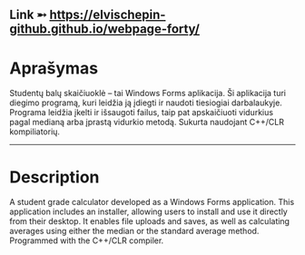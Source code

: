 Link ➵ https://elvischepin-github.github.io/webpage-forty/
---
# Aprašymas
Studentų balų skaičiuoklė – tai Windows Forms aplikacija.
Ši aplikacija turi diegimo programą, kuri leidžia ją įdiegti ir naudoti tiesiogiai darbalaukyje.
Programa leidžia įkelti ir išsaugoti failus, taip pat apskaičiuoti vidurkius pagal medianą arba įprastą vidurkio metodą.
Sukurta naudojant C++/CLR kompiliatorių.

---

# Description
A student grade calculator developed as a Windows Forms application.
This application includes an installer, allowing users to install and use it directly from their desktop.
It enables file uploads and saves, as well as calculating averages using either the median or the standard average method.
Programmed with the C++/CLR compiler.
